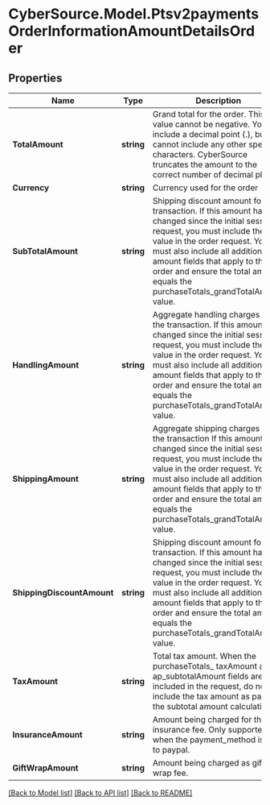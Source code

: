 # CyberSource.Model.Ptsv2paymentsOrderInformationAmountDetailsOrder
## Properties

Name | Type | Description | Notes
------------ | ------------- | ------------- | -------------
**TotalAmount** | **string** | Grand total for the order. This value cannot be negative. You can include a decimal point (.), but you cannot include any other special characters. CyberSource truncates the amount to the correct number of decimal places  | [optional] 
**Currency** | **string** | Currency used for the order  | [optional] 
**SubTotalAmount** | **string** | Shipping discount amount for the transaction. If this amount has changed since the initial sessions request, you must include the new value in the order request. You must also include all additional amount fields that apply to the order and ensure the total amount equals the purchaseTotals_grandTotalAmount value.  | [optional] 
**HandlingAmount** | **string** | Aggregate handling charges for the transaction. If this amount has changed since the initial sessions request, you must include the new value in the order request. You must also include all additional amount fields that apply to the order and ensure the total amount equals the purchaseTotals_grandTotalAmount value.  | [optional] 
**ShippingAmount** | **string** | Aggregate shipping charges for the transaction If this amount has changed since the initial sessions request, you must include the new value in the order request. You must also include all additional amount fields that apply to the order and ensure the total amount equals the purchaseTotals_grandTotalAmount value.  | [optional] 
**ShippingDiscountAmount** | **string** | Shipping discount amount for the transaction. If this amount has changed since the initial sessions request, you must include the new value in the order request. You must also include all additional amount fields that apply to the order and ensure the total amount equals the purchaseTotals_grandTotalAmount value.  | [optional] 
**TaxAmount** | **string** | Total tax amount. When the purchaseTotals_ taxAmount and ap_subtotalAmount fields are included in the request, do not include the tax amount as part of the subtotal amount calculation.   | [optional] 
**InsuranceAmount** | **string** | Amount being charged for the insurance fee. Only supported when the payment_method is set to paypal.  | [optional] 
**GiftWrapAmount** | **string** | Amount being charged as gift wrap fee.             | [optional] 

[[Back to Model list]](../README.md#documentation-for-models) [[Back to API list]](../README.md#documentation-for-api-endpoints) [[Back to README]](../README.md)


